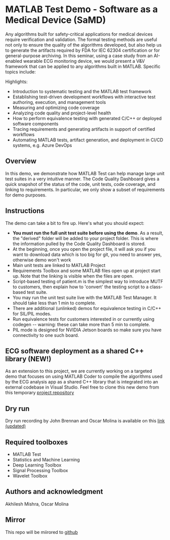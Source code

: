 # MATLAB Test Demo - Software as a Medical Device (SaMD)

Any algorithms built for safety-critical applications for medical devices require verification and validation.   The formal testing methods are useful not only to ensure the quality of the algorithms developed, but also help us to generate the artifacts required by FDA for IEC 62304 certification or for general-purpose archiving.  In this seminar, using a case study from an AI-enabled wearable ECG monitoring device, we would present a V&V framework that can be applied to any algorithms built in MATLAB.  Specific topics include: 

Highlights:

- Introduction to systematic testing and the MATLAB test framework
- Establishing test-driven development workflows with interactive test authoring, execution, and management tools
- Measuring and optimizing code coverage
- Analyzing code quality and project-level health
- How to perform equivalence testing with generated C/C++ or deployed software components
- Tracing requirements and generating artifacts in support of certified workflows
- Automating MATLAB tests, artifact generation, and deployment in CI/CD systems, e.g. Azure DevOps 

## Overview
In this demo, we demonstrate how MATLAB Test can help manage large unit test suites in a very intuitive manner. The Code Quality Dashboard gives a quick snapshot of the status of the code, unit tests, code coverage, and linking to requirements. In particular, we only show a subset of requirements for demo purposes.

## Instructions
The demo can take a bit to fire up. Here's what you should expect:

- **You must run the full unit test suite before using the demo**. As a result, the "derived" folder will be added to your project folder. This is where the information pulled by the Code Quality Dashboard is stored.
- At the beginning, once you open the project file, it will ask you if you want to download data which is too big for git, you need to answer yes, otherwise demo won't work
- Main unit tests are linked to MATLAB Project
- Requirements Toolbox and some MATLAB files open up at project start up.  Note that the linking is visible when the files are open.
- Script-based testing of patient.m is the simplest way to introduce MUTF to customers, then explain how to 'convert' the testing script to a class-based test suite.
- You may run the unit test suite live with the MATLAB Test Manager. It should take less than 1 min to complete.
- There are additional (unlinked) demos for equivalence testing in C/C++ for SIL/PIL modes.
- Run equivalence tests for customers interested in or currently using codegen -- warning: these can take more than 5 min to complete.
- PIL mode is designed for NVIDIA Jetson boards so make sure you have connectivity to one such board.

## ECG software deployment as a shared C++ library (NEW!)
As an extension to this project, we are currently working on a targeted demo that focuses on using MATLAB Coder to compile the algorithms used by the ECG analysis app as a shared C++ library that is integrated into an external codebase in Visual Studio. Feel free to clone this new demo from this temporary [project repository](https://insidelabs-git.mathworks.com/omolinao/ecg-data-analysis-coder)

## Dry run

Dry run recording by John Brennan and Oscar Molina is available on this [link (updated)](https://mathworks-my.sharepoint.com/:v:/p/omolinao/EfbiqkdoP8xOm09mJvyRZYgB8NLTFjOgqtPB81Io8RbYCQ?e=Tm90eg)

## Required toolboxes
- MATLAB Test
- Statistics and Machine Learning
- Deep Learning Toolbox
- Signal Processing Toolbox
- Wavelet Toolbox

## Authors and acknowledgment
Akhilesh Mishra, Oscar Molina

## Mirror
This repo will be miirored to [github](https://github.com/yuxudong1024/matlab-test-demo-samd)

